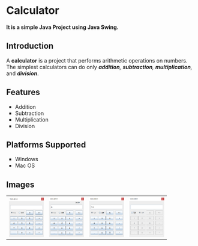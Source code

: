 <h1>Calculator</h1>
<p><b>It is a simple Java Project using Java Swing.</b></p>
<h2>Introduction</h2>
<p>A <b>calculator</b> is a project that performs arithmetic operations on numbers. The simplest calculators can do only <i><b>addition</b>, <b>subtraction</b>, <b>multiplication</b>,</i> and <b><i>division</i></b>.</p>
<h2>Features</h2>
<ul type="square">
  <li>Addition</li>
  <li>Subtraction</li>
  <li>Multiplication</li>
  <li>Division</li>
</ul>  
<h2>Platforms Supported</h2>
<ul type="square">
  <li>Windows</li>
  <li>Mac OS</li>
</ul>  
<h2>Images</h2>
<table>
  <tr>
    <td><img src="Calculator1.png" alt="Calculator" height="107px" width="93px"> </td>
    <td><img src="Calculator2.png" alt="Calculator" height="107px" width="93px"> </td>
    <td><img src="Calculator3.png" alt="Calculator" height="107px" width="93px"> </td>
    <td><img src="Calculator4.png" alt="Calculator" height="107px" width="93px"> </td>
  </tr>
</table>  
